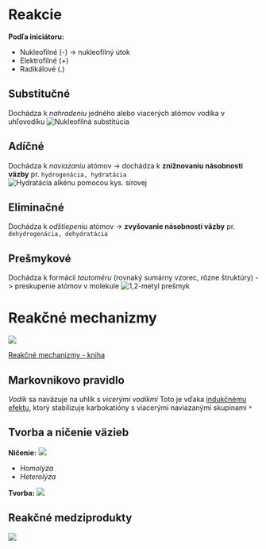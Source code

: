 # Reakcie
**Podľa iniciátoru:**
- Nukleofilné (-) -> nukleofilný útok
- Elektrofilné (+)
- Radikálové (.)

## Substitučné
Dochádza k *nahradeniu* jedného alebo viacerých atómov vodíka v uhľovodíku
![Nukleofilná substitúcia](nukleofilna-substitucia.png)

## Adíčné
Dochádza k *naviazaniu* atómov -> dochádza k **znižnovaniu násobnosti väzby**
pr. `hydrogenácia, hydratácia`
![Hydratácia alkénu pomocou kys. sírovej](hydrat%C3%A1cia-ad%C3%ADcia.png)

## Eliminačné
Dochádza k *odštiepeniu* atómov -> **zvyšovanie násobnosti väzby**
pr. `dehydrogenácia, dehydratácia`

## Prešmykové
Dochádza k formácii *tautoméru* (rovnaký sumárny vzorec, rôzne štruktúry)
-> preskupenie atómov v molekule
![1,2-metyl prešmyk](1,2-metyl-prešmyk.png)

# Reakčné mechanizmy
![](reak%C4%8Dn%C3%A9%20%C5%A1%C3%ADpky.png)

[Reakčné mechanizmy - kniha](https://chem.libretexts.org/Bookshelves/Organic_Chemistry/Map:_Organic_Chemistry_(Wade)/04:_The_Study_of_Chemical_Reactions/5.02_Reaction_Mechanism_Notation_and_Symbols)

## Markovnikovo pravidlo
*Vodík* sa naväzuje na uhlík s *vicerými vodíkmi*
Toto je vďaka [indukčnému efektu](elektrické-efekty.md#Indukčný%20efekt), ktorý stabilizuje karbokatióny s viacerými naviazanými skupinami `*`

## Tvorba a ničenie väzieb
**Ničenie:**
![](lýza-väzby.png)
- *Homolýza*
- *Heterolýza*

**Tvorba:**
![](tvorba-v%C3%A4zby.png)

## Reakčné medziprodukty
![](medziprodukty-och-reakcie.png)